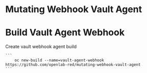 # Mutating Webhook Vault Agent

# Build Vault Agent Webhook

Create vault webhook agent build

    ```
        oc new-build --name=vault-agent-webhook https://github.com/openlab-red/mutating-webhook-vault-agent
    ```